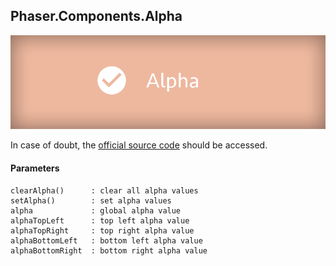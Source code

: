 ## Phaser.Components.Alpha

![Phaser.Components.Alpha](/assets/cheatsheets/alpha.png)

In case of doubt, the [official source code](https://github.com/photonstorm/phaser) should be accessed.

#### Parameters

```
clearAlpha()      : clear all alpha values
setAlpha()        : set alpha values
alpha             : global alpha value
alphaTopLeft      : top left alpha value
alphaTopRight     : top right alpha value
alphaBottomLeft   : bottom left alpha value
alphaBottomRight  : bottom right alpha value
```
